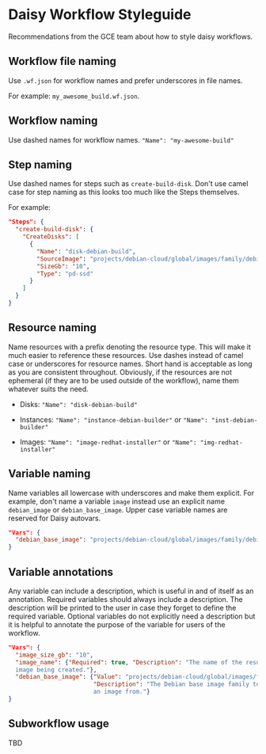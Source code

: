 # Daisy Workflow Styleguide
Recommendations from the GCE team about how to style daisy workflows.

## Workflow file naming
Use `.wf.json` for workflow names and prefer underscores in file names.

For example: `my_awesome_build.wf.json`.

## Workflow naming
Use dashed names for workflow names. `"Name": "my-awesome-build"`

## Step naming
Use dashed names for steps such as `create-build-disk`. Don't use camel
case for step naming as this looks too much like the Steps themselves.

For example:

```json
"Steps": {
  "create-build-disk": {
    "CreateDisks": [
      {
        "Name": "disk-debian-build",
        "SourceImage": "projects/debian-cloud/global/images/family/debian-9",
        "SizeGb": "10",
        "Type": "pd-ssd"
      }
    ]
  }
}
```

## Resource naming
Name resources with a prefix denoting the resource type. This will make it much
easier to reference these resources. Use dashes instead of camel case or
underscores for resource names. Short hand is acceptable as long as you are
consistent throughout. Obviously, if the resources are not ephemeral (if they
are to be used outside of the workflow), name them whatever suits the need.

* Disks:
`"Name": "disk-debian-build"`

* Instances:
`"Name": "instance-debian-builder"` or `"Name": "inst-debian-builder"`

* Images:
`"Name": "image-redhat-installer"` or `"Name": "img-redhat-installer"`

## Variable naming
Name variables all lowercase with underscores and make them explicit. For
example, don't name a variable `image` instead use an explicit name
`debian_image` or `debian_base_image`. Upper case variable names are reserved
for Daisy autovars.

```json
"Vars": {
  "debian_base_image": "projects/debian-cloud/global/images/family/debian-9"
}
```

## Variable annotations
Any variable can include a description, which is useful in and of itself as an
annotation. Required variables should always include a description. The
description will be printed to the user in case they forget to define the
required variable. Optional variables do not explicitly need a description but
it is helpful to annotate the purpose of the variable for users of the workflow.

```json
"Vars": {
  "image_size_gb": "10",
  "image_name": {"Required": true, "Description": "The name of the resulting
  image being created."},
  "debian_base_image": {"Value": "projects/debian-cloud/global/images/family/debian-9",
                        "Description": "The Debian base image family to build
                        an image from."}
}
```


## Subworkflow usage
TBD
